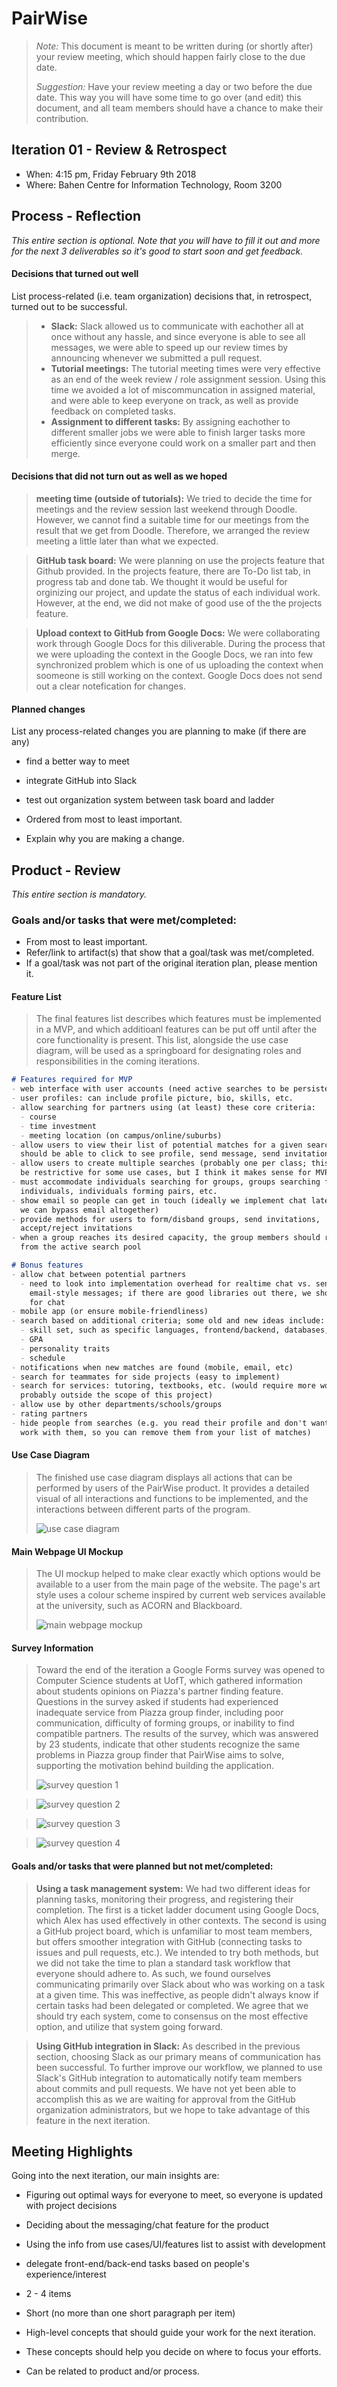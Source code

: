 # PairWise

 > _Note:_ This document is meant to be written during (or shortly after) your review meeting, which should happen fairly close to the due date.      
 >      
 > _Suggestion:_ Have your review meeting a day or two before the due date. This way you will have some time to go over (and edit) this document, and all team members should have a chance to make their contribution.


## Iteration 01 - Review & Retrospect

 * When: 4:15 pm, Friday February 9th 2018
 * Where: Bahen Centre for Information Technology, Room 3200 

## Process - Reflection

_This entire section is optional. Note that you will have to fill it out and more for the next 3 deliverables so it's good to start soon and get feedback._

#### Decisions that turned out well

List process-related (i.e. team organization) decisions that, in retrospect, turned out to be successful.

 >* **Slack:**
 Slack allowed us to communicate with eachother all at once without any hassle, and since everyone is able to see all messages, we were able to speed up our review times by announcing whenever we submitted a pull request.  	
 >* **Tutorial meetings:** 
 The tutorial meeting times were very effective as an end of the week review / role assignment session. Using this time we avoided a lot of miscommuncation in assigned material, and were able to keep everyone on track, as well as provide feedback on completed tasks.
 >* **Assignment to different tasks:**
 By assigning eachother to different smaller jobs we were able to finish larger tasks more efficiently since everyone could work on a smaller part and then merge.
#### Decisions that did not turn out as well as we hoped

 > **meeting time (outside of tutorials):** We tried to decide the time for meetings and the review session last weekend through Doodle. However, we cannot find a suitable time for our meetings from the result that we get from Doodle. Therefore, we arranged the review meeting a little later than what we expected.
 
 > **GitHub task board:** We were planning on use the projects feature that Github provided. In the projects feature, there are To-Do list tab, in progress tab and done tab. We thought it would be useful for orginizing our project, and update the status of each individual work. However, at the end, we did not make of good use of the the projects feature.
 
 > **Upload context to GitHub from Google Docs:** We were collaborating work through Google Docs for this diliverable. During the process that we were uploading the context in the Google Docs, we ran into few synchronized problem which is one of us uploading the context when soomeone is still working on the context. Google Docs does not send out a clear notefication for changes. 


#### Planned changes

List any process-related changes you are planning to make (if there are any)
 * find a better way to meet
 * integrate GitHub into Slack
 * test out organization system between task board and ladder

 * Ordered from most to least important.
 * Explain why you are making a change.


## Product - Review

_This entire section is mandatory._

### Goals and/or tasks that were met/completed:

 * From most to least important.
 * Refer/link to artifact(s) that show that a goal/task was met/completed.
 * If a goal/task was not part of the original iteration plan, please mention it.

#### Feature List

> The final features list describes which features must be implemented in a MVP,
> and which additioanl features can be put off until after the core functionality
> is present. This list, alongside the use case diagram, will be used as a
> springboard for designating roles and responsibilities in the coming iterations.
>
```markdown
# Features required for MVP
- web interface with user accounts (need active searches to be persistent)
- user profiles: can include profile picture, bio, skills, etc.
- allow searching for partners using (at least) these core criteria:
  - course
  - time investment
  - meeting location (on campus/online/suburbs)
- allow users to view their list of potential matches for a given search;
  should be able to click to see profile, send message, send invitation, etc.
- allow users to create multiple searches (probably one per class; this might
  be restrictive for some use cases, but I think it makes sense for MVP)
- must accommodate individuals searching for groups, groups searching for
  individuals, individuals forming pairs, etc.
- show email so people can get in touch (ideally we implement chat later so
  we can bypass email altogether)
- provide methods for users to form/disband groups, send invitations,
  accept/reject invitations
- when a group reaches its desired capacity, the group members should removed
  from the active search pool

# Bonus features
- allow chat between potential partners
  - need to look into implementation overhead for realtime chat vs. sending
    email-style messages; if there are good libraries out there, we should aim
    for chat
- mobile app (or ensure mobile-friendliness)
- search based on additional criteria; some old and new ideas include:
  - skill set, such as specific languages, frontend/backend, databases, etc
  - GPA
  - personality traits
  - schedule
- notifications when new matches are found (mobile, email, etc)
- search for teammates for side projects (easy to implement)
- search for services: tutoring, textbooks, etc. (would require more work;
  probably outside the scope of this project)
- allow use by other departments/schools/groups
- rating partners
- hide people from searches (e.g. you read their profile and don't want to
  work with them, so you can remove them from your list of matches)
```

#### Use Case Diagram

> The finished use case diagram displays all actions that can
> be performed by users of the PairWise product. It provides a detailed visual of all interactions
> and functions to be implemented, and the interactions between different parts of the program.
>
> ![use case diagram](../img_src/use_case_diagram.png)

#### Main Webpage UI Mockup

> The UI mockup helped to make clear exactly which options would be available to a user from
> the main page of the website. The page's art style uses a colour scheme inspired by current
> web services available at the university, such as ACORN and Blackboard.
>
> ![main webpage mockup](../img_src/PairWise_Main_Webpage_Mockup.png)

#### Survey Information

> Toward the end of the iteration a Google Forms survey was opened to Computer Science students
> at UofT, which gathered information about students opinions on Piazza's partner finding feature.
> Questions in the survey asked if students had experienced inadequate service from Piazza group
> finder, including poor communication, difficulty of forming groups, or inability to find
> compatible partners. The results of the survey, which was answered by 23 students, indicate
> that other students recognize the same problems in Piazza group finder that PairWise aims to
> solve, supporting the motivation behind building the application.
>
> ![survey question 1](../img_src/Survey_01.png)

> ![survey question 2](../img_src/Survey_02.png)

> ![survey question 3](../img_src/Survey_03.png)

> ![survey question 4](../img_src/Survey_04.png)

#### Goals and/or tasks that were planned but not met/completed:

> **Using a task management system:** We had two different ideas for planning tasks, monitoring their progress, and registering their completion. The first is a ticket ladder document using Google Docs, which Alex has used effectively in other contexts. The second is using a GitHub project board, which is unfamiliar to most team members, but offers smoother integration with GitHub (connecting tasks to issues and pull requests, etc.). We intended to try both methods, but we did not take the time to plan a standard task workflow that everyone should adhere to. As such, we found ourselves communicating primarily over Slack about who was working on a task at a given time. This was ineffective, as people didn't always know if certain tasks had been delegated or completed. We agree that we should try each system, come to consensus on the most effective option, and utilize that system going forward.

> **Using GitHub integration in Slack:** As described in the previous section, choosing Slack as our primary means of communication has been successful. To further improve our workflow, we planned to use Slack's GitHub integration to automatically notify team members about commits and pull requests. We have not yet been able to accomplish this as we are waiting for approval from the GitHub organization administrators, but we hope to take advantage of this feature in the next iteration.

## Meeting Highlights

Going into the next iteration, our main insights are:
 * Figuring out optimal ways for everyone to meet, so everyone is updated with project decisions
 * Deciding about the messaging/chat feature for the product
 * Using the info from use cases/UI/features list to assist with development
 * delegate front-end/back-end tasks based on people's experience/interest
 
 * 2 - 4 items
 * Short (no more than one short paragraph per item)
 * High-level concepts that should guide your work for the next iteration.
 * These concepts should help you decide on where to focus your efforts.
 * Can be related to product and/or process.